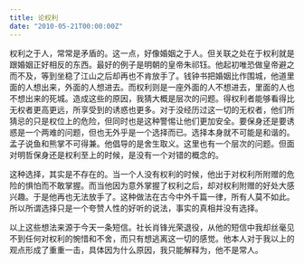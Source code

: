 ```yaml
---
title: 论权利
date: "2010-05-21T00:00:00Z"
---
```


权利之于人，常常是矛盾的。这一点，好像婚姻之于人。但关联之处在于权利就是跟婚姻正好相反的东西。最好的例子是明朝的皇帝朱祁钰。他起初唯恐做皇帝避之而不及，等到坐稳了江山之后却再也不肯放手了。钱钟书把婚姻比作围城，他道里面的人想出来，外面的人想进去。而权利则是一座外面的人不想进去，里面的人也不想出来的死城。造成这些的原因，我猜大概是层次的问题。得权利者能够看得比无权者更高更远，所享受到的诱惑也更多。对于没经历过这一切的无权者，他们所猜忌的只是权位上的危险，但同时也是这种警惕让他们更加安全。要保身还是要诱惑是一个两难的问题，但也无外乎是一个选择而已。选择本身就不可能是和谐的。孟子说鱼和熊掌不可得兼。他倡导的是舍生取义。这里也有一个层次的问题。但面对明哲保身还是权利至上的时候，是没有一个对错的概念的。

这种选择，其实是不存在的。当一个人没有权利的时候，他出于对权利所附赠的危险的惧怕而不敢掌握。而当他因为意外掌握了权利之后，却对权利附赠的好处大感兴趣。于是他再也无法放手了。这种做法在古今中外千篇一律，所有人莫不如此。所以所谓选择只是一个夸赞人性的好听的说法，事实的真相并没有选择。

以上这些想法来源于今天一条短信。社长肖锋光荣退役，从他的短信中我却丝毫见不到任何对权利的惋惜和不舍，而只有想逃离这一切的感觉。他本人对于我以上的观点形成了重重一击，具体因为什么原因，我只能解释为，他不是常人。
